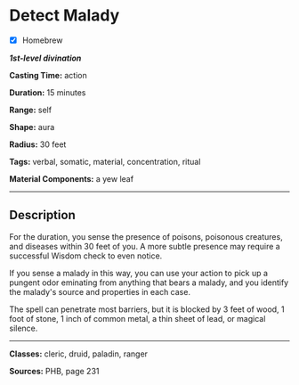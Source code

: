 # Detect Malady

- [x] Homebrew

***1st-level divination***

**Casting Time:** action

**Duration:** 15 minutes

**Range:** self

**Shape:** aura

**Radius:** 30 feet

**Tags:** verbal, somatic, material, concentration, ritual

**Material Components:** a yew leaf

---

## Description
For the duration, you sense the presence of poisons, poisonous creatures, and diseases within 30 feet of you.
A more subtle presence may require a successful Wisdom check to even notice.

If you sense a malady in this way, you can use your action to pick up a pungent odor eminating from anything that bears a malady, and you identify the malady's source and properties in each case.

The spell can penetrate most barriers, but it is blocked by 3 feet of wood, 1 foot of stone, 1 inch of common metal, a thin sheet of lead, or magical silence.

---

**Classes:** cleric, druid, paladin, ranger

**Sources:** PHB, page 231
